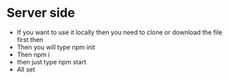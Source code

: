 # Server side
* If you want to use it locally then you need to clone or download the file first then
* Then you will type npm init
* Then npm i
* then just type npm start
* All set
 
